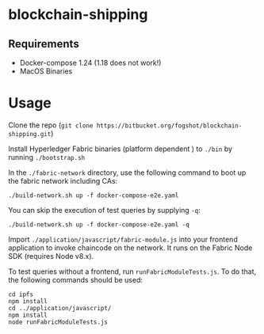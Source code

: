 # blockchain-shipping
## Requirements
* Docker-compose 1.24 (1.18 does not work!)
* MacOS Binaries

# Usage
Clone the repo  (`git clone https://bitbucket.org/fogshot/blockchain-shipping.git`)

Install Hyperledger Fabric binaries (platform dependent ) to `./bin` by running `./bootstrap.sh`

In the `./fabric-network` directory, use the following command to boot up the fabric network including CAs:

`./build-network.sh up -f docker-compose-e2e.yaml`

You can skip the execution of test queries by supplying `-q`:

`./build-network.sh up -f docker-compose-e2e.yaml -q`

Import `./application/javascript/fabric-module.js` into your frontend application to invoke
chaincode on the network. It runs on the Fabric Node SDK (requires Node v8.x).

To test queries without a frontend, run `runFabricModuleTests.js`. To do that, the following commands should be used:

```
cd ipfs
npm install
cd ../application/javascript/
npm install
node runFabricModuleTests.js
```
